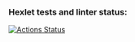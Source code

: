 ### Hexlet tests and linter status:
[![Actions Status](https://github.com/artem-mar/frontend-project-lvl3/workflows/hexlet-check/badge.svg)](https://github.com/artem-mar/frontend-project-lvl3/actions)